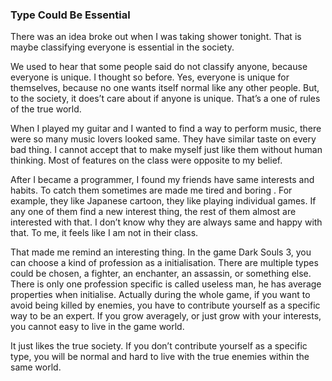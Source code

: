 ### Type Could Be Essential
There was an idea broke out when I was taking shower tonight. That is maybe classifying everyone is essential in the society.

We used to hear that some people said do not classify anyone, because everyone is unique. I thought so before. Yes, everyone is unique for themselves, because no one wants itself normal like any other people. But, to the society, it does’t care about if anyone is unique. That’s a one of rules of the true world.

When I played my guitar and I wanted to find a way to perform music, there were so many music lovers looked same. They have similar taste on every bad thing. I cannot accept that to make myself just like them without human thinking. Most of features on the class were opposite to my belief.

After I became a programmer, I found my friends have same interests and habits. To catch them sometimes are made me tired and boring . For example, they like Japanese cartoon, they like playing individual games. If any one of them find a new interest thing, the rest of them almost are interested with that. I don’t know why they are always same and happy with that. To me, it feels like I am not in their class.

That made me remind an interesting thing. In the game Dark Souls 3, you can choose a kind of profession as a initialisation. There are multiple types could be chosen, a fighter, an enchanter, an assassin, or something else. There is only one profession specific is called useless man, he has average properties when initialise. Actually during the whole game, if you want to avoid being killed by enemies, you have to contribute yourself as a specific way to be an expert. If you grow averagely, or just grow with your interests, you cannot easy to live in the game world.

It just likes the true society. If you don’t contribute yourself as a specific type, you will be normal and hard to live with the true enemies within the same world.
